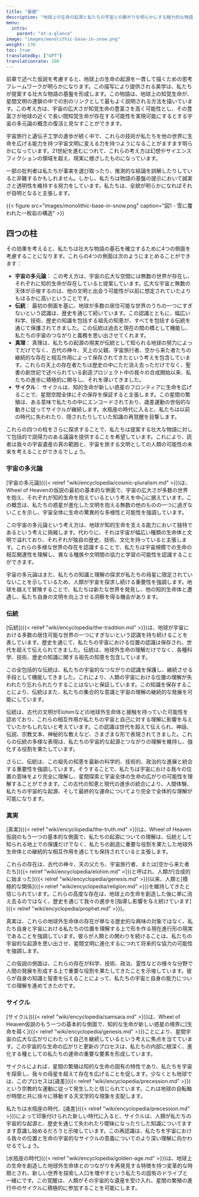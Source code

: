 ```yaml
---
title: "基礎"
description: "地球上の生命の起源と私たちの宇宙との繋がりを明らかにする魅力的な物語を探求してください。宇宙の多元論、祖先の知恵、天界の存在、星間繁殖といった概念に没頭しながら、人類の未来が宇宙を旅する文明としてどのような可能性を秘めているのかを考えましょう。"
menu:
  intro:
    parent: "at-a-glance"
image: "images/monolithic-base-in-snow.png"
weight: 130
toc: true
translatedby: ["GPT"]
translationrate: 100
---
```


前章で述べた仮説を考慮すると、地球上の生命の起源を一貫して描くための思考フレームワークが明らかになります。この描写により提供される美学は、私たちが提案する壮大な物語の基盤を形成します。この物語は、地球上の知覚生命が、星間文明の連鎖の中での別のリンクとして最もよく説明される方法を描いています。この考え方は、宇宙の広大さが知覚生命の豊富さを高く可能性とし、その豊富さが地球の近くで長い間知覚生命が存在する可能性を実現可能にするとする宇宙の多元論の概念の復活と見なすことができます。

宇宙旅行と遺伝子工学の進歩が続く中で、これらの技術が私たちを他の世界に生命を広げる能力を持つ宇宙文明に変える力を持つようになることがますます明らかになっています。21世紀を進むにつれて、これらの考え方は幻想やサイエンスフィクションの領域を超え、現実に根ざしたものになっています。

一部の批判者は私たちが事実を選び取ったり、推測的な結論を誤解したりしていると非難するかもしれません。しかし、私たちは物語の基盤の提示において誠実さと透明性を維持する努力をしています。私たちは、全貌が明らかになればそれが自明となると主張します。

{{< figure src="images/monolithic-base-in-snow.png" caption="図1 - 雪に覆われた一枚岩の構造" >}}

## 四つの柱

その効果を考えると、私たちは壮大な物語の基石を確立するために4つの側面を考慮することになります。これらの4つの側面は次のようにまとめることができます：

- **宇宙の多元論**： この考え方は、宇宙の広大な空間には無数の世界が存在し、それぞれに知的生命が存在していると提案しています。広大な宇宙と無数の天体が示唆するのは、他の文明と出会う可能性が以前に想定されていたよりもはるかに高いということです。
- **伝統**： 最初の側面を基に、地球が多数の居住可能な世界のうちの一つにすぎないという認識は、歴史を通じて続いています。この認識とともに、幅広い科学、技術、歴史の知識を包括する祖先の知恵が、すべてを包括する伝統を通じて保護されてきました。この伝統は過去と現在の間の橋として機能し、私たちの宇宙のつながりと義務を思い出させてくれます。
- **真理**： 真理は、私たちの起源の現実が伝統として知られる地球の努力によってだけでなく、古代の神々、天上の父親、宇宙旅行者、空から来た者たちの継続的な存在と相互作用によって保存されてきたという考えを包含しています。これらの天上の存在者たちは歴史の中にただ消え去っただけでなく、聖書の創世記で述べられている創造プロジェクト中の我々の合成開始以来、私たちの進歩に積極的に関与し、それを導いてきました。
- **サイクル**： サイクルは、知的生命が新しい惑星のフロンティアに生命を広げることで、星間空間全体にその保存を保証すると主張します。この星間の繁殖は、ある意味で私たちの中にエンコードされており、歳差運動の世俗的な動きに従ってサイクルが継続します。水瓶座の時代に入ると、私たちは以前の時代に失われたり、隠されたりしていた知識の再覚醒を目撃します。

これらの四つの柱をさらに探求することで、私たちは提案する壮大な物語に対して包括的で説得力のある議論を提供することを希望しています。これにより、読者は我々の宇宙遺産の真の範囲と、宇宙を旅する文明としての人類の可能性の未来を考えることができるでしょう。

### 宇宙の多元論

[宇宙の多元論]({{< relref "wiki/encyclopedia/cosmic-pluralism.md" >}})は、Wheel of Heavenの仮説の最初の基本的な側面で、宇宙の広大さが多数の世界を抱え、それぞれが知的生命を抱えているという考えを中心に据えています。この概念は、私たちの惑星が進化した文明を抱える無数の他のものの一つに過ぎないことを示し、宇宙全体に生命の驚異的な多様性と可能性を強調しています。

この宇宙の多元論という考え方は、地球が知的生命を支える能力において独特であるという考えに挑戦します。代わりに、それは宇宙が幅広い種類の生命体と文明で溢れており、それぞれが独自の歴史、技術、文化を持っていると主張します。これらの多様な世界の存在を認識することで、私たちは宇宙規模での生命の相互関連性を理解し、異なる種族や文明間の協力と学習の可能性を認識することができます。

宇宙の多元論はまた、私たちの知識と理解の探求が私たちの母星に限定されていないことを示しているため、人類が宇宙を探求し続ける重要性を強調します。地球を越えて冒険することで、私たちは新たな世界を発見し、他の知的生命体と遭遇し、私たち自身の文明を向上させる洞察を得る機会があります。

### 伝統

[伝統]({{< relref "wiki/encyclopedia/the-tradition.md" >}})は、地球が宇宙における多数の居住可能な世界の一つにすぎないという認識を持ち続けることを表しています。歴史を通じて、私たちの宇宙における位置の認識は保存され、世代を超えて伝えられてきました。伝統は、地球外生命の理解だけでなく、各種科学、技術、歴史の知識に関する祖先の知恵を包含しています。

この全包括的な伝統は、私たちの宇宙的なつながりの認識を保護し、継続させる手段として機能してきました。これにより、人類の宇宙における位置の理解が失われたり忘れられたりすることはないと保証しています。この知識を保存することにより、伝統はまた、私たちの集合的な意識と宇宙の理解の継続的な発展を可能にしています。

伝統は、古代の文明がElohimなどの地球外生命体と接触を持っていた可能性を認めており、これらの相互作用が私たちの宇宙と自己に対する理解に影響を与えていたかもしれないと考えています。この認識は世代を超えて伝えられ、神話、伝説、宗教文本、神秘的な教えなど、さまざまな形で表現されてきました。これらの伝統の多様な表現は、私たちの宇宙的な起源とつながりの理解を維持し、強化する役割を果たしています。

さらに、伝統は、この祖先の知恵を最新の科学的、技術的、政治的な進展と統合する重要性を強調しています。そうすることで、私たちは宇宙における我々の位置の意味をより完全に理解し、星間探索と宇宙全体の生命の広がりの可能性を理解することができます。この古代の知恵と現代の進歩の統合により、人間体験、私たちの宇宙的な起源、そして最終的な運命についてより完全で全体的な理解が可能になります。

### 真実

[真実]({{< relref "wiki/encyclopedia/the-truth.md" >}})は、Wheel of Heaven仮説のもう一つの基本的な側面で、私たちの起源についての理解は、伝統として知られる地上での保護だけでなく、私たちの創造に重要な役割を果たした地球外生命体との継続的な相互作用を通じても保持されていると主張します。

これらの存在は、古代の神々、天の父たち、宇宙旅行者、または[空から来た者たち]({{< relref "wiki/encyclopedia/elohim.md" >}})と呼ばれ、人類が[合成的に始まった]({{< relref "wiki/encyclopedia/genesis.md" >}})以来、人類と[積極的な関係]({{< relref "wiki/encyclopedia/religion.md" >}})を維持してきたと信じられています。これらの高度な存在は、地球上の生命を創造した後に単に消え去るのではなく、歴史を通じて我々の進歩を[指導し影響を与え続けています]({{< relref "wiki/encyclopedia/prophet.md" >}})。

真実は、これらの地球外生命体の存在が単なる歴史的な興味の対象ではなく、私たち自身と宇宙における私たちの位置を理解する上で形を作る現在進行形の現実であることを強調しています。彼らが人類との関わりを続けることは、私たちの宇宙的な起源を思い出させ、星間文明に進化するにつれて将来的な協力の可能性を強調します。

この仮説の側面は、これらの存在が科学、技術、政治、霊性などの様々な分野で人間の発展を形成する上で重要な役割を果たしてきたことを示唆しています。彼らが自身の知識と智恵を伝えることによって、私たちの宇宙と自身の能力についての理解を進めてきたのです。

### サイクル

[サイクル]({{< relref "wiki/encyclopedia/samsara.md" >}})は、Wheel of Heaven仮説のもう一つの基本的な側面で、知的な生命が新しい惑星の境界に[生命を蒔く]({{< relref "wiki/encyclopedia/genesis.md" >}})ことにより、星間宇宙の広大な広がりにわたって自己を継続しているという考えに焦点を当てています。この宇宙的な生命の広がりと更新のプロセスは、私たちの内部に根深く、進化する種としての私たちの運命の重要な要素を形成しています。

サイクルによれば、星間の繁殖は知的な生命の固有の特性であり、私たちを宇宙を探索し、我々の母星を超えて存在を広げることを促します。少なくとも地球では、このプロセスは[歳差]({{< relref "wiki/encyclopedia/precession.md" >}})という宗教的な運動に従って発生したと信じられています。これは地球の自転軸が時間と共に徐々に移動する天文学的な現象を支配します。

私たちは水瓶座の時代、[歳差]({{< relref "wiki/encyclopedia/precession.md"  >}})によって印象付けられた新しい時代に入ると、サイクルは、人類が私たちの宇宙的な起源と、歴史を通じて失われたり曖昧になったりした知識についてますます意識し始めるだろうと示唆しています。この再認識は、私たちを宇宙における我々の位置と生命の宇宙的なサイクルの意義についてのより深い理解に向かわせるでしょう。

[水瓶座の時代]({{< relref "wiki/encyclopedia/golden-age.md" >}})は、地球上の生命を創造した地球外生命体とのつながりを再発見する特徴を持つ変革的な時期とされ、新しい世界を探索し人口を増やすという私たちの固有のドライブと一緒にです。この覚醒は、人類がその宇宙的な遺産を受け入れ、星間の繁殖の進行中のサイクルに積極的に参加することを可能にします。
